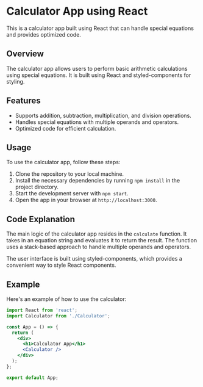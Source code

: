 # Calculator App using React

This is a calculator app built using React that can handle special equations and provides optimized code.

## Overview

The calculator app allows users to perform basic arithmetic calculations using special equations. It is built using React and styled-components for styling.

## Features

- Supports addition, subtraction, multiplication, and division operations.
- Handles special equations with multiple operands and operators.
- Optimized code for efficient calculation.

## Usage

To use the calculator app, follow these steps:

1. Clone the repository to your local machine.
2. Install the necessary dependencies by running `npm install` in the project directory.
3. Start the development server with `npm start`.
4. Open the app in your browser at `http://localhost:3000`.

## Code Explanation

The main logic of the calculator app resides in the `calculate` function. It takes in an equation string and evaluates it to return the result. The function uses a stack-based approach to handle multiple operands and operators.

The user interface is built using styled-components, which provides a convenient way to style React components.

## Example

Here's an example of how to use the calculator:

```jsx
import React from 'react';
import Calculator from './Calculator';

const App = () => {
  return (
    <div>
      <h1>Calculator App</h1>
      <Calculator />
    </div>
  );
};

export default App;
